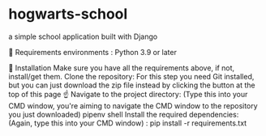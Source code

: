 # hogwarts-school
a simple school application built with Django

🚀 Requirements
environments : Python 3.9 or later

💾 Installation
Make sure you have all the requirements above, if not, install/get them.
Clone the repository: For this step you need Git installed, but you can just download the zip file instead by clicking the button at the top of this page ☝️
Navigate to the project directory: (Type this into your CMD window, you're aiming to navigate the CMD window to the repository you just downloaded)
pipenv shell
Install the required dependencies: (Again, type this into your CMD window) : pip install -r requirements.txt
